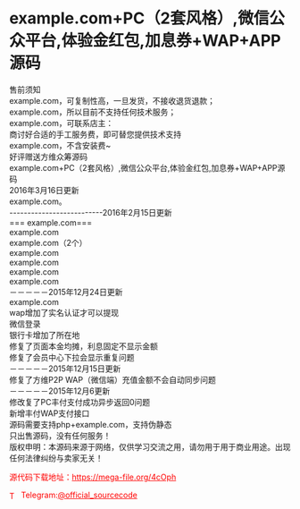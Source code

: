 # example.com+PC（2套风格）,微信公众平台,体验金红包,加息券+WAP+APP源码

售前须知<br>example.com，可复制性高，一旦发货，不接收退货退款；<br>example.com，所以目前不支持任何技术服务；<br>example.com，可联系店主：<br>商讨好合适的手工服务费，即可替您提供技术支持<br>example.com，不含安装费~<br>好评赠送方维众筹源码<br>example.com+PC（2套风格）,微信公众平台,体验金红包,加息券+WAP+APP源码<br>2016年3月16日更新<br>example.com。<br>--------------------------2016年2月15日更新<br>=== example.com===<br>example.com<br>example.com（2个）<br>example.com<br>example.com<br>example.com<br>example.com<br>－－－－－2015年12月24日更新<br>example.com<br>wap增加了实名认证才可以提现<br>微信登录<br>银行卡增加了所在地<br>修复了页面本金均摊，利息固定不显示金额<br>修复了会员中心下拉会显示重复问题<br>－－－－－2015年12月15日更新<br>修复了方维P2P WAP（微信端）充值金额不会自动同步问题<br>－－－－－2015年12月6更新<br>修改复了PC丰付支付成功异步返回0问题<br>新增丰付WAP支付接口<br>源码需要支持php+example.com，支持伪静态<br>只出售源码，没有任何服务！<br>版权申明：本源码来源于网络，仅供学习交流之用，请勿用于用于商业用途。出现任何法律纠纷与卖家无关！<br>


<p style="color: red;">源代码下载地址：<a href="https://mega-file.org/4cOph" style="color: red;">https://mega-file.org/4cOph</a></p><p style="color: red;"><img src="https://cdn-icons-png.flaticon.com/512/2111/2111646.png" alt="Telegram Icon" style="width: 16px; vertical-align: middle; margin-right: 5px;">Telegram:<a href="https://t.me/official_sourcecode" style="color: red;">@official_sourcecode</a></p>
